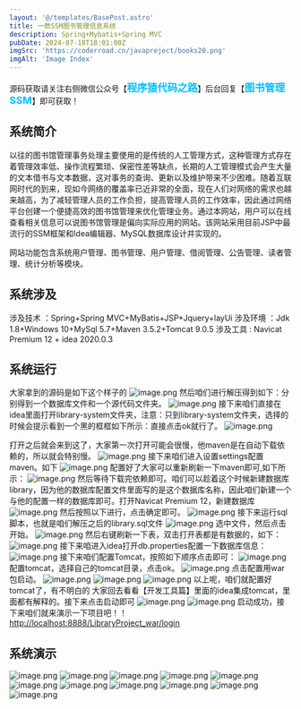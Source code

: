 ```yaml
---
layout: '@/templates/BasePost.astro'
title: 一款SSM图书管理信息系统
description: Spring+Mybatis+Spring MVC
pubDate: 2024-07-18T18:01:00Z
imgSrc: 'https://coderroad.cn/javapreject/books20.png'
imgAlt: 'Image Index'
---
```


<meta name="referrer" content="no-referrer" />

源码获取请关注右侧微信公众号【<span style="font-weight: bold;text-align:left;font-size: 18px;color:#00bfff">程序猿代码之路</span>】后台回复【<span style="font-weight: bold;text-align:left;font-size: 18px;color:#00bfff">图书管理SSM</span>】即可获取！

## 系统简介
以往的图书馆管理事务处理主要使用的是传统的人工管理方式，这种管理方式存在着管理效率低、操作流程繁琐、保密性差等缺点，长期的人工管理模式会产生大量的文本借书与文本数据，这对事务的查询、更新以及维护带来不少困难。随着互联网时代的到来，现如今网络的覆盖率已近非常的全面，现在人们对网络的需求也越来越高，为了减轻管理人员的工作负担，提高管理人员的工作效率，因此通过网络平台创建一个便捷高效的图书馆管理来优化管理业务。通过本网站，用户可以在线查看相关信息可以说图书馆管理是偏向实际应用的网站。该网站采用目前JSP中最流行的SSM框架和Idea编辑器、MySQL数据库设计并实现的。

网站功能包含系统用户管理、图书管理、用户管理、借阅管理、公告管理、读者管理、统计分析等模块。
## 系统涉及

涉及技术 ：Spring+Spring MVC+MyBatis+JSP+Jquery+layUi
涉及环境 ：Jdk 1.8+Windows 10+MySql 5.7+Maven 3.5.2+Tomcat 9.0.5
涉及工具 : Navicat Premium 12 + idea 2020.0.3

## 系统运行

大家拿到的源码是如下这个样子的
![image.png](https://coderroad.cn/javapreject/books1.png)
然后咱们进行解压得到如下：分别得到一个数据库文件和一个源代码文件夹。
![image.png](https://coderroad.cn/javapreject/books2.png)
接下来咱们直接在idea里面打开library-system文件夹，注意：只到library-system文件夹，选择的时候会提示看到一个黑的框框如下所示：直接点击ok就行了。
![image.png](https://coderroad.cn/javapreject/books3.png)

打开之后就会来到这了，大家第一次打开可能会很慢，他maven是在自动下载依赖的，所以就会特别慢。
![image.png](https://coderroad.cn/javapreject/books4.png)
接下来咱们进入设置settings配置maven。如下
![image.png](https://coderroad.cn/javapreject/books5.png)
配置好了大家可以重新刷新一下maven即可,如下所示：
![image.png](https://coderroad.cn/javapreject/books6.png)
然后等待下载完依赖即可。咱们可以趁着这个时候新建数据库library，因为他的数据库配置文件里面写的是这个数据库名称，因此咱们新建一个与他的配置一样的数据库即可。打开Navicat Premium 12，新建数据库
![image.png](https://coderroad.cn/javapreject/books7.png)
然后按照以下进行，点击确定即可。
![image.png](https://coderroad.cn/javapreject/books8.png)
接下来运行sql脚本，也就是咱们解压之后的library.sql文件
![image.png](https://coderroad.cn/javapreject/books9.png)
选中文件，然后点击开始。
![image.png](https://coderroad.cn/javapreject/books10.png)
然后右键刷新一下表，双击打开表都是有数据的，如下：
![image.png](https://coderroad.cn/javapreject/books11.png)
接下来咱进入idea打开db.properties配置一下数据库信息：
![image.png](https://coderroad.cn/javapreject/books12.png)
接下来咱们配置Tomcat，按照如下顺序点击即可：
![image.png](https://coderroad.cn/javapreject/books13.png)
配置tomcat，选择自己的tomcat目录，点击ok。
![image.png](https://coderroad.cn/javapreject/books14.png)
点击配置用war包启动。
![image.png](https://coderroad.cn/javapreject/books15.png)
![image.png](https://coderroad.cn/javapreject/books16.png)
![image.png](https://coderroad.cn/javapreject/books17.png)
以上呢，咱们就配置好tomcat了，有不明白的 大家回去看看【开发工具篇】里面的idea集成tomcat，里面都有解释的。接下来点击启动即可
![image.png](https://coderroad.cn/javapreject/books18.png)
![image.png](https://coderroad.cn/javapreject/books19.png)
启动成功，接下来咱们就来演示一下项目吧！！[http://localhost:8888/LibraryProject_war/login](http://localhost:8888/LibraryProject_war/login)
## 系统演示
![image.png](https://coderroad.cn/javapreject/books20.png)
![image.png](https://coderroad.cn/javapreject/books21.png)
![image.png](https://coderroad.cn/javapreject/books22.png)
![image.png](https://coderroad.cn/javapreject/books23.png)
![image.png](https://coderroad.cn/javapreject/books24.png)
![image.png](https://coderroad.cn/javapreject/books25.png)
![image.png](https://coderroad.cn/javapreject/books26.png)
![image.png](https://coderroad.cn/javapreject/books27.png)
![image.png](https://coderroad.cn/javapreject/books28.png)
![image.png](https://coderroad.cn/javapreject/books29.png)
![image.png](https://coderroad.cn/javapreject/books30.png)
